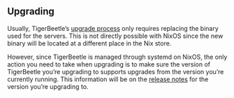 ## Upgrading

Usually, TigerBeetle’s [upgrade process](https://docs.tigerbeetle.com/operating/upgrading) only requires replacing the binary used for the servers. This is not directly possible with NixOS since the new binary will be located at a different place in the Nix store.

However, since TigerBeetle is managed through systemd on NixOS, the only action you need to take when upgrading is to make sure the version of TigerBeetle you’re upgrading to supports upgrades from the version you’re currently running. This information will be on the [release notes](https://github.com/tigerbeetle/tigerbeetle/releases) for the version you’re upgrading to.
